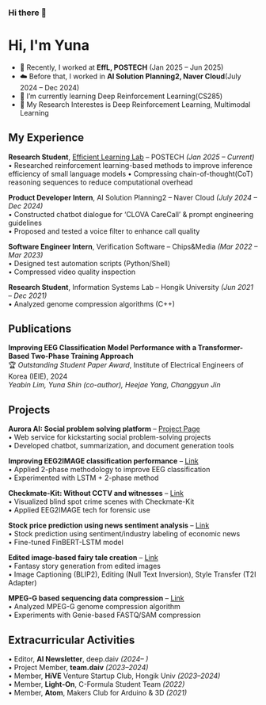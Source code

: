 ### Hi there 👋  
# Hi, I'm Yuna

- 🔭 Recently, I worked at **EffL, POSTECH** (Jan 2025 – Jun 2025)
- ☁️ Before that, I worked in **AI Solution Planning2, Naver Cloud**(July 2024 – Dec 2024)
- 🌱 I’m currently learning Deep Reinforcement Learning(CS285)
- 🛝 My Research Interestes is Deep Reinforcement Learning, Multimodal Learning

## My Experience

**Research Student**, [Efficient Learning Lab](https://effl.postech.ac.kr/) – POSTECH *(Jan 2025 – Current)*  
• Researched reinforcement learning-based methods to improve inference efficiency of small language models
• Compressing chain-of-thought(CoT) reasoning sequences to reduce computational overhead  

**Product Developer Intern**, AI Solution Planning2 – Naver Cloud *(July 2024 – Dec 2024)*  
• Constructed chatbot dialogue for ‘CLOVA CareCall’ & prompt engineering guidelines  
• Proposed and tested a voice filter to enhance call quality  

**Software Engineer Intern**, Verification Software – Chips&Media *(Mar 2022 – Mar 2023)*  
• Designed test automation scripts (Python/Shell)  
• Compressed video quality inspection  

**Research Student**, Information Systems Lab – Hongik University *(Jun 2021 – Dec 2021)*  
• Analyzed genome compression algorithms (C++)

## Publications

**Improving EEG Classification Model Performance with a Transformer-Based Two-Phase Training Approach**  
🏆 *Outstanding Student Paper Award*, Institute of Electrical Engineers of Korea (IEIE), 2024  
*Yeabin Lim, Yuna Shin (co-author), Heejae Yang, Changgyun Jin*

## Projects

**Aurora AI: Social problem solving platform** – [Project Page](https://www.myaurora.co.kr/)  
• Web service for kickstarting social problem-solving projects  
• Developed chatbot, summarization, and document generation tools  

**Improving EEG2IMAGE classification performance** – [Link](https://grey-bolt-c95.notion.site/EEG2IMAGE-1b8228bc11c6801abef3e449105861c3)  
• Applied 2-phase methodology to improve EEG classification  
• Experimented with LSTM + 2-phase method  

**Checkmate-Kit: Without CCTV and witnesses** – [Link](https://www.dchallenge.org/korean/project/check-mate-kit)  
• Visualized blind spot crime scenes with Checkmate-Kit  
• Applied EEG2IMAGE tech for forensic use  

**Stock price prediction using news sentiment analysis** – [Link](https://grey-bolt-c95.notion.site/1b8228bc11c680d38494ffd08a6479b5)  
• Stock prediction using sentiment/industry labeling of economic news  
• Fine-tuned FinBERT-LSTM model  

**Edited image-based fairy tale creation** – [Link](https://grey-bolt-c95.notion.site/1b8228bc11c68009b0a1fbe94b5548b8)  
• Fantasy story generation from edited images  
• Image Captioning (BLIP2), Editing (Null Text Inversion), Style Transfer (T2I Adapter)  

**MPEG-G based sequencing data compression** – [Link](https://repository.kisti.re.kr/handle/10580/17164)  
• Analyzed MPEG-G genome compression algorithm  
• Experiments with Genie-based FASTQ/SAM compression

## Extracurricular Activities

• Editor, **AI Newsletter**, deep.daiv *(2024– )*  
• Project Member, **team.daiv** *(2023–2024)*  
• Member, **HiVE** Venture Startup Club, Hongik Univ *(2023–2024)*  
• Member, **Light-On**, C-Formula Student Team *(2022)*  
• Member, **Atom**, Makers Club for Arduino & 3D *(2021)*
